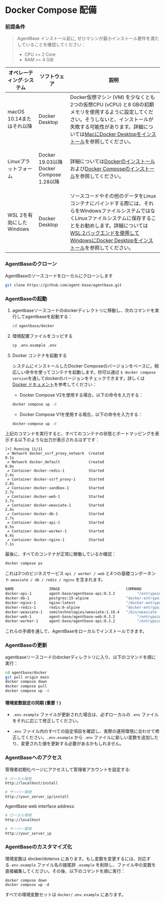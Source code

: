 # Docker Compose 配備

### 前提条件

> AgentBase インストール前に, ぜひマシンが最小インストール要件を満たしていることを確認してください：
> - CPU >= 2 Core
> - RAM >= 4 GiB

| オペレーティング·システム      | ソフトウェア                                                             | 説明                                                                                                                                                                                     |
| -------------------------- | -------------------------------------------------------------- | ------------------------------------------------------------------------------------------------------------------------------------------------------------------------------------ |
| macOS 10.14またはそれ以降    | Docker Desktop                                                 | Docker仮想マシン (VM) を少なくとも2つの仮想CPU (vCPU) と8 GBの初期メモリを使用するように設定してください。そうしないと、インストールが失敗する可能性があります。詳細については[MacにDocker Desktopをインストール](https://docs.docker.com/desktop/mac/install/)を参照してください。 |
| Linuxプラットフォーム       | <p>Docker 19.03以降<br>Docker Compose 1.28以降</p>          | 詳細については[Dockerのインストール](https://docs.docker.com/engine/install/)および[Docker Composeのインストール](https://docs.docker.com/compose/install/)を参照してください。 |
| WSL 2を有効にしたWindows | <p>Docker Desktop<br></p>                                      | ソースコードやその他のデータをLinuxコンテナにバインドする際には、それらをWindowsファイルシステムではなくLinuxファイルシステムに保存することをお勧めします。詳細については[WSL 2バックエンドを使用してWindowsにDocker Desktopをインストール](https://docs.docker.com/desktop/windows/install/#wsl-2-backend)を参照してください。 |

### AgentBaseのクローン

AgentBaseのソースコードをローカルにクローンします

```bash
git clone https://github.com/agent-base/agentbase.git
```

### AgentBaseの起動

1. agentbaseソースコードのdockerディレクトリに移動し、次のコマンドを実行してagentbaseを起動する：

    ```bash
    cd agentbase/docker
    ```

2. 環境配置ファイルをコッピする

    ```bash
    cp .env.example .env
    ```

3. Docker コンテナを起動する

    システムにインストールしたDocker Composeのバージョンをベースに，相応しい命令を使ってコンテナを起動します。你可以通过 `$ docker compose version`を通してdockerのバージョンをチェックできます，詳しくは [Docker ドキュメント](https://docs.docker.com/compose/#compose-v2-and-the-new-docker-compose-command)を参考してください：

    - Docker Compose V2を使用する場合，以下の命令を入力する：
  
    ```bash
    docker compose up -d
    ```

    - Docker Compose V1を使用する場合，以下の命令を入力する：

    ```bash
    docker-compose up -d
    ```

上記のコマンドを実行すると、すべてのコンテナの状態とポートマッピングを表示する以下のような出力が表示されるはずです：

```Shell
[+] Running 11/11
 ✔ Network docker_ssrf_proxy_network  Created                                                                 0.1s 
 ✔ Network docker_default             Created                                                                 0.0s 
 ✔ Container docker-redis-1           Started                                                                 2.4s 
 ✔ Container docker-ssrf_proxy-1      Started                                                                 2.8s 
 ✔ Container docker-sandbox-1         Started                                                                 2.7s 
 ✔ Container docker-web-1             Started                                                                 2.7s 
 ✔ Container docker-weaviate-1        Started                                                                 2.4s 
 ✔ Container docker-db-1              Started                                                                 2.7s 
 ✔ Container docker-api-1             Started                                                                 6.5s 
 ✔ Container docker-worker-1          Started                                                                 6.4s 
 ✔ Container docker-nginx-1           Started                                                                 7.1s
```

最後に、すべてのコンテナが正常に稼働しているか確認：

```bash
docker compose ps
```

これは3つのビジネスサービス `api / worker / web` と4つの基礎コンポーネント `weaviate / db / redis / nginx` を含まれます。

```bash
NAME                IMAGE                              COMMAND                  SERVICE             CREATED             STATUS              PORTS
docker-api-1        agent-base/agentbase-api:0.3.2          "/entrypoint.sh"         api                 4 seconds ago       Up 2 seconds        80/tcp, 5001/tcp
docker-db-1         postgres:15-alpine                 "docker-entrypoint.s…"   db                  4 seconds ago       Up 2 seconds        0.0.0.0:5432->5432/tcp
docker-nginx-1      nginx:latest                       "/docker-entrypoint.…"   nginx               4 seconds ago       Up 2 seconds        0.0.0.0:80->80/tcp
docker-redis-1      redis:6-alpine                     "docker-entrypoint.s…"   redis               4 seconds ago       Up 3 seconds        6379/tcp
docker-weaviate-1   semitechnologies/weaviate:1.18.4   "/bin/weaviate --hos…"   weaviate            4 seconds ago       Up 3 seconds        
docker-web-1        agent-base/agentbase-web:0.3.2          "/entrypoint.sh"         web                 4 seconds ago       Up 3 seconds        80/tcp, 3000/tcp
docker-worker-1     agent-base/agentbase-api:0.3.2          "/entrypoint.sh"         worker              4 seconds ago       Up 2 seconds        80/tcp, 5001/tcp
```

これらの手順を通して、AgentBaseをローカルでインストールできます。

### AgentBaseの更新

agentbaseソースコードのdockerディレクトリに入り、以下のコマンドを順に実行：

```bash
cd agentbase/docker
git pull origin main
docker compose down
docker compose pull
docker compose up -d
```

#### 環境変数設定の同期 (重要！)

* `.env.example` ファイルが更新された場合は、必ずローカルの `.env` ファイルをそれに応じて修正してください。

* `.env` ファイル内のすべての設定項目を確認し、実際の運用環境に合わせて修正してください。`.env.example` から `.env` ファイルに新しい変数を追加したり、変更された値を更新する必要があるかもしれません。

### AgentBaseへのアクセス

管理者初期化ページにアクセスして管理者アカウントを設定する:

```bash
# ローカル環境
http://localhost/install

# サーバー環境
http://your_server_ip/install
```

AgentBase web interface address:

```bash
# ローカル環境
http://localhost

# サーバー環境
http://your_server_ip
```

### AgentBaseのカスタマイズ化

環境変数は docker/dotenvs にあります。もし変数を変更するには、対応する`.env.example` ファイル名の接尾辞 `.example` を削除し、ファイル中の変数を直接編集してください。その後、以下のコマンドを順に実行：

```
docker compose down
docker compose up -d
```

すべでの環境変数セットは `docker/.env.example` にあります。